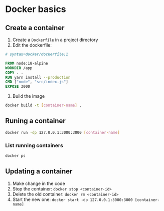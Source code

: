 # Docker basics

## Create a container

1. Create a `Dockerfile` in a project directory
2. Edit the dockerfile:

```dockerfile
# syntax=docker/dockerfile:1

FROM node:18-alpine
WORKDIR /app
COPY . .
RUN yarn install --production
CMD ["node", "src/index.js"]
EXPOSE 3000
```

3. Build the image
 
```bash
docker build -t [container-name] .
```

## Runing a container

```bash
docker run -dp 127.0.0.1:3000:3000 [container-name]
```
### List running containers

```bash
docker ps
```

## Updating a container

1. Make change in the code 
2. Stop the container: `docker stop <container-id>`
3. Delete the old container: `docker rm <container-id>`
4. Start the new one: `docker start -dp 127.0.0.1:3000:3000 [container-name]`
